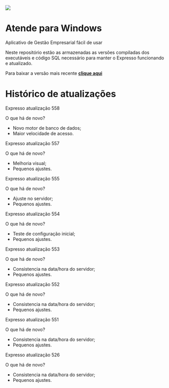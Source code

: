 [![](https://www.decisao.net/assets/img/logonly_black.png) ](https://www.decisao.net/)
# Atende para Windows
Aplicativo de Gestão Empresarial fácil de usar

Neste repositório estão as armazenadas as versões compiladas dos executáveis e código SQL necessário para manter o Expresso funcionando e atualizado.

Para baixar a versão mais recente [**clique aqui**](https://github.com/decisao/atende/releases/latest/)

# Histórico de atualizações

Expresso atualização 558
 
O que há de novo?
 
- Novo motor de banco de dados; 
- Maior velocidade de acesso.
 
 
Expresso atualização 557
 
O que há de novo?
 
- Melhoria visual; 
- Pequenos ajustes.
 
 
Expresso atualização 555
 
O que há de novo?
 
- Ajuste no servidor; 
- Pequenos ajustes.
 
 
Expresso atualização 554
 
O que há de novo?
 
- Teste de configuração inicial; 
- Pequenos ajustes.
 
 
Expresso atualização 553
 
O que há de novo?
 
- Consistencia na data/hora do servidor; 
- Pequenos ajustes.
 
 
Expresso atualização 552
 
O que há de novo?
 
- Consistencia na data/hora do servidor; 
- Pequenos ajustes.
 
 
Expresso atualização 551
 
O que há de novo?
 
- Consistencia na data/hora do servidor; 
- Pequenos ajustes.
 
 
Expresso atualização 526
 
O que há de novo?
 
- Consistencia na data/hora do servidor; 
- Pequenos ajustes.
 
